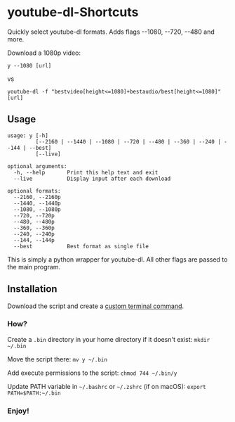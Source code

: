 # youtube-dl-Shortcuts
Quickly select youtube-dl formats. Adds flags --1080, --720, --480 and more.

Download a 1080p video:

```
y --1080 [url]
``` 
 
vs 
 
```
youtube-dl -f "bestvideo[height<=1080]+bestaudio/best[height<=1080]" [url]
```


## Usage
```
usage: y [-h]
         [--2160 | --1440 | --1080 | --720 | --480 | --360 | --240 | --144 | --best]
         [--live]

optional arguments:
  -h, --help       Print this help text and exit
  --live           Display input after each download

optional formats:
  --2160, --2160p
  --1440, --1440p
  --1080, --1080p
  --720, --720p
  --480, --480p
  --360, --360p
  --240, --240p
  --144, --144p
  --best           Best format as single file
  ```
  This is simply a python wrapper for youtube-dl. All other flags are passed to the main program.
    
  ## Installation
  
  Download the script and create a [custom terminal command](https://askubuntu.com/questions/118312/how-can-i-create-a-custom-terminal-command-to-run-a-script).
  
  ### How?
  
  Create a `.bin` directory in your home directory if it doesn't exist: `mkdir ~/.bin`
  
  Move the script there: `mv y ~/.bin`
  
  Add execute permissions to the script: `chmod 744 ~/.bin/y`

  Update PATH variable in `~/.bashrc` or `~/.zshrc` (if on macOS): `export PATH=$PATH:~/.bin`
 
  ### Enjoy!

